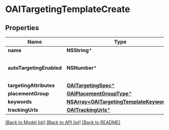 # OAITargetingTemplateCreate

## Properties
Name | Type | Description | Notes
------------ | ------------- | ------------- | -------------
**name** | **NSString*** | Name of targeting template. | 
**autoTargetingEnabled** | **NSNumber*** | Enable auto-targeting for ad group. Also known as &lt;a href&#x3D;\&quot;https://help.pinterest.com/en/business/article/expanded-targeting\&quot; target&#x3D;\&quot;_blank\&quot;&gt;\&quot;expanded targeting\&quot;&lt;/a&gt;. | [optional] [default to @(YES)]
**targetingAttributes** | [**OAITargetingSpec***](OAITargetingSpec.md) |  | 
**placementGroup** | [**OAIPlacementGroupType***](OAIPlacementGroupType.md) |  | [optional] 
**keywords** | [**NSArray&lt;OAITargetingTemplateKeyword&gt;***](OAITargetingTemplateKeyword.md) |  | [optional] 
**trackingUrls** | [**OAITrackingUrls***](OAITrackingUrls.md) |  | [optional] 

[[Back to Model list]](../README.md#documentation-for-models) [[Back to API list]](../README.md#documentation-for-api-endpoints) [[Back to README]](../README.md)


